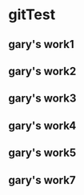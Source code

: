 # gitTest
## gary's work1
## gary's work2
## gary's work3
## gary's work4
## gary's work5
## gary's work7